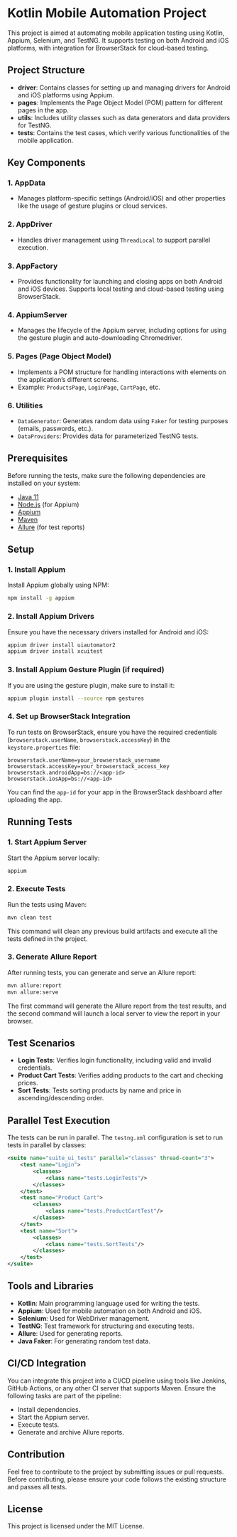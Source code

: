 # Kotlin Mobile Automation Project

This project is aimed at automating mobile application testing using Kotlin, Appium, Selenium, and TestNG. It supports testing on both Android and iOS platforms, with integration for BrowserStack for cloud-based testing.

## Project Structure

- **driver**: Contains classes for setting up and managing drivers for Android and iOS platforms using Appium.
- **pages**: Implements the Page Object Model (POM) pattern for different pages in the app.
- **utils**: Includes utility classes such as data generators and data providers for TestNG.
- **tests**: Contains the test cases, which verify various functionalities of the mobile application.

## Key Components

### 1. **AppData**
- Manages platform-specific settings (Android/iOS) and other properties like the usage of gesture plugins or cloud services.

### 2. **AppDriver**
- Handles driver management using `ThreadLocal` to support parallel execution.

### 3. **AppFactory**
- Provides functionality for launching and closing apps on both Android and iOS devices. Supports local testing and cloud-based testing using BrowserStack.

### 4. **AppiumServer**
- Manages the lifecycle of the Appium server, including options for using the gesture plugin and auto-downloading Chromedriver.

### 5. **Pages (Page Object Model)**
- Implements a POM structure for handling interactions with elements on the application’s different screens.
- Example: `ProductsPage`, `LoginPage`, `CartPage`, etc.

### 6. **Utilities**
- `DataGenerator`: Generates random data using `Faker` for testing purposes (emails, passwords, etc.).
- `DataProviders`: Provides data for parameterized TestNG tests.

## Prerequisites

Before running the tests, make sure the following dependencies are installed on your system:

- [Java 11](https://www.oracle.com/java/technologies/javase-jdk11-downloads.html)
- [Node.js](https://nodejs.org/en/) (for Appium)
- [Appium](https://appium.io/)
- [Maven](https://maven.apache.org/)
- [Allure](https://docs.qameta.io/allure/) (for test reports)

## Setup

### 1. Install Appium

Install Appium globally using NPM:

```bash
npm install -g appium
```
### 2. Install Appium Drivers

Ensure you have the necessary drivers installed for Android and iOS:

```bash
appium driver install uiautomator2
appium driver install xcuitest
```
### 3. Install Appium Gesture Plugin (if required)

If you are using the gesture plugin, make sure to install it:

```bash
appium plugin install --source npm gestures
```
### 4. Set up BrowserStack Integration

To run tests on BrowserStack, ensure you have the required credentials (`browserstack.userName`, `browserstack.accessKey`) in the `keystore.properties` file:

```properties
browserstack.userName=your_browserstack_username
browserstack.accessKey=your_browserstack_access_key
browserstack.androidApp=bs://<app-id>
browserstack.iosApp=bs://<app-id>
```
You can find the `app-id` for your app in the BrowserStack dashboard after uploading the app.

## Running Tests

### 1. Start Appium Server

Start the Appium server locally:

```bash
appium
```
### 2. Execute Tests

Run the tests using Maven:

```bash
mvn clean test
```
This command will clean any previous build artifacts and execute all the tests defined in the project.

### 3. Generate Allure Report

After running tests, you can generate and serve an Allure report:

```bash
mvn allure:report
mvn allure:serve
```
The first command will generate the Allure report from the test results, and the second command will launch a local server to view the report in your browser.

## Test Scenarios

- **Login Tests**: Verifies login functionality, including valid and invalid credentials.
- **Product Cart Tests**: Verifies adding products to the cart and checking prices.
- **Sort Tests**: Tests sorting products by name and price in ascending/descending order.

## Parallel Test Execution

The tests can be run in parallel. The `testng.xml` configuration is set to run tests in parallel by classes:

```xml
<suite name="suite_ui_tests" parallel="classes" thread-count="3">
    <test name="Login">
        <classes>
            <class name="tests.LoginTests"/>
        </classes>
    </test>
    <test name="Product Cart">
        <classes>
            <class name="tests.ProductCartTest"/>
        </classes>
    </test>
    <test name="Sort">
        <classes>
            <class name="tests.SortTests"/>
        </classes>
    </test>
</suite>
```
## Tools and Libraries

- **Kotlin**: Main programming language used for writing the tests.
- **Appium**: Used for mobile automation on both Android and iOS.
- **Selenium**: Used for WebDriver management.
- **TestNG**: Test framework for structuring and executing tests.
- **Allure**: Used for generating reports.
- **Java Faker**: For generating random test data.

## CI/CD Integration

You can integrate this project into a CI/CD pipeline using tools like Jenkins, GitHub Actions, or any other CI server that supports Maven. Ensure the following tasks are part of the pipeline:
- Install dependencies.
- Start the Appium server.
- Execute tests.
- Generate and archive Allure reports.

## Contribution

Feel free to contribute to the project by submitting issues or pull requests. Before contributing, please ensure your code follows the existing structure and passes all tests.

## License

This project is licensed under the MIT License.
